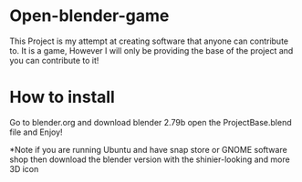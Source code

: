 # Open-blender-game
This Project is my attempt at creating software that anyone can contribute to. It is a game, However I will only be providing the base of the project and you can contribute to it! 

# How to install

Go to blender.org and download blender 2.79b open the ProjectBase.blend file and Enjoy!

*Note if you are running Ubuntu and have snap store or GNOME software shop then download the blender version with the shinier-looking and more 3D icon
